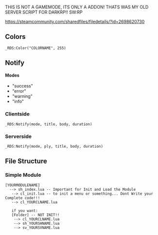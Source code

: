 THIS IS NOT A GAMEMODE, ITS ONLY A ADDON! 
THATS WAS MY OLD SERVER SCRIPT FOR DARKRP!! SW:RP


https://steamcommunity.com/sharedfiles/filedetails/?id=2698620730

## Colors
```
_RDS:Color("COLORNAME", 255)
```

## Notify

#### Modes
- "success"
- "error"
- "warning"
- "info"

### Clientside
```
_RDS:Notify(mode, title, body, duration)
```
### Serverside
```
_RDS:Notify(mode, ply, title, body, duration)
```

## File Structure

### Simple Module
```
[YOURMODULENAME]
  --> sh_index.lua -- Important for Init and Load the Module
   --> cl_init.lua -- to init a menu or something... Dont Write your Complete code!!!
   --> cl_YOURCLNAME.lua
   
   if you want:
   [Folder] -- NOT INIT!!
    --> cl_YOURCLNAME.lua
    --> sh_YOURSHNAME.lua
    --> sv_YOURSVNAME.lua
```
   
